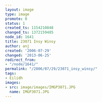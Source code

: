 ```yaml
---
layout: image
type: image
promote: 0
status: 1
created_ts: 1154210848
changed_ts: 1372159485
node_id: 1641
title: 23071 Insy Winsy
author: anj
created: '2006-07-29'
changed: '2013-06-25'
redirect_from:
- "/node/1641/"
permalink: "/2006/07/29/23071_insy_winsy/"
tags:
- Eilidh
images:
- src: image/images/IMGP3071.JPG
  name: IMGP3071.JPG
---
```


